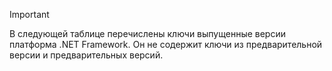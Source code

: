 
> [!IMPORTANT]
> В следующей таблице перечислены ключи выпущенные версии платформа .NET Framework. Он не содержит ключи из предварительной версии и предварительных версий.

